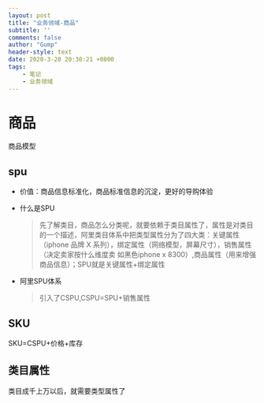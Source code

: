 ```yaml
---
layout: post
title: "业务领域-商品"
subtitle: ''
comments: false
author: "Gump"
header-style: text
date: 2020-3-20 20:30:21 +0800
tags:
    - 笔记
    - 业务领域
---
```


# 商品

商品模型

## spu
 - 价值：商品信息标准化，商品标准信息的沉淀，更好的导购体验
 - 什么是SPU
	
	> 先了解类目，商品怎么分类呢，就要依赖于类目属性了，属性是对类目的一个描述，阿里类目体系中把类型属性分为了四大类：关键属性（iphone 品牌 X 系列），绑定属性（网络模型，屏幕尺寸），销售属性（决定卖家按什么维度卖 如黑色iphone x 8300）,商品属性（用来增强商品信息）；SPU就是关键属性+绑定属性
 - 阿里SPU体系
  
   > 引入了CSPU,CSPU=SPU+销售属性
## SKU
SKU=CSPU+价格+库存
## 类目属性
类目成千上万以后，就需要类型属性了